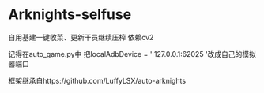 ﻿# Arknights-selfuse
自用基建一键收菜、更新干员继续压榨
依赖cv2


记得在auto_game.py中  把localAdbDevice = ' 127.0.0.1:62025 '改成自己的模拟器端口




框架继承自https://github.com/LuffyLSX/auto-arknights
